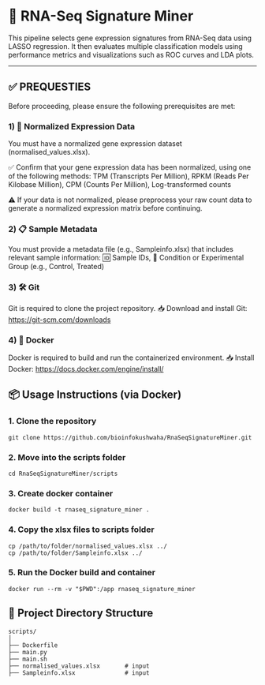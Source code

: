 # 🧬 RNA-Seq Signature Miner

This pipeline selects gene expression signatures from RNA-Seq data using LASSO regression. It then evaluates multiple classification models using performance metrics and visualizations such as ROC curves and LDA plots.

---
## ✅ PREQUESTIES 
Before proceeding, please ensure the following prerequisites are met:

### 1) 📄 Normalized Expression Data

  You must have a normalized gene expression dataset (normalised_values.xlsx).

  ✅ Confirm that your gene expression data has been normalized, using one of the following methods:  TPM (Transcripts Per Million),  RPKM (Reads Per Kilobase Million),  CPM (Counts Per Million), Log-transformed counts

  ⚠️ If your data is not normalized, please preprocess your raw count data to generate a normalized expression matrix before continuing.
  
### 2) 📋 Sample Metadata

You must provide a metadata file (e.g., Sampleinfo.xlsx) that includes relevant sample information:
    🆔 Sample IDs,     🧪 Condition or Experimental Group (e.g., Control, Treated)

 ### 3) 🛠️ Git

Git is required to clone the project repository.  📥 Download and install Git: https://git-scm.com/downloads
 
 ### 4) 🐳 Docker

Docker is required to build and run the containerized environment. 📥 Install Docker: https://docs.docker.com/engine/install/



## 📦 Usage Instructions (via Docker)

### 1. Clone the repository
```
git clone https://github.com/bioinfokushwaha/RnaSeqSignatureMiner.git
```

### 2. Move into the scripts folder
```
cd RnaSeqSignatureMiner/scripts
```
### 3. Create docker container
```
docker build -t rnaseq_signature_miner .
```
### 4. Copy the xlsx files to  scripts folder
```
cp /path/to/folder/normalised_values.xlsx ../
cp /path/to/folder/Sampleinfo.xlsx ../
```
### 5. Run the Docker build and container
```
docker run --rm -v "$PWD":/app rnaseq_signature_miner
````

## 📁 Project Directory Structure
```
scripts/
│
├── Dockerfile
├── main.py
├── main.sh
├── normalised_values.xlsx       # input
├── Sampleinfo.xlsx              # input
```
